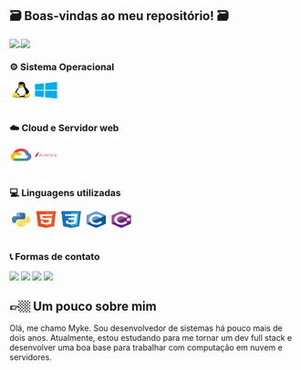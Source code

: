 ## 🗃 Boas-vindas ao meu repositório! 🗃

<a href="https://github.com/myke159?tab=repositories">
  <img height=170 align="center" src="https://github-readme-stats.vercel.app/api?username=myke159&rank_icon=github&show_icons=true&title_color=00ffd1&icon_color=00ffd1&text_color=e8e8e8&bg_color=151515" />
</a>

<a href="https://github.com/myke159?tab=repositories">
  <img height=170 align="center" src="https://github-readme-stats.vercel.app/api/top-langs?username=myke159&layout=compact&langs_count=8&card_width=320&show_icons=true&title_color=00ffd1&icon_color=00ffd1&text_color=e8e8e8&bg_color=151515" />
</a>
<br>

<h3>⚙️ Sistema Operacional </h3>
<div style="display: inline_block">
  <img align="center" alt="Icone-Linux" height="30" width="40" src="https://raw.githubusercontent.com/devicons/devicon/master/icons/linux/linux-original.svg">
  <img align="center" alt="Icone-Windows" height="30" width="40" src="https://raw.githubusercontent.com/devicons/devicon/master/icons/windows8/windows8-original.svg">
</div>
<br>

<h3>☁️ Cloud e Servidor web </h3>
<div style="display: inline_block">
  <img align="center" alt="Icone-GoogleCloud" height="30" width="40" src="https://raw.githubusercontent.com/devicons/devicon/master/icons/googlecloud/googlecloud-original.svg">
  <img align="center" alt="Icone-Apache" height="30" width="40" src="https://raw.githubusercontent.com/devicons/devicon/master/icons/apache/apache-original-wordmark.svg">
</div>
<br>

<h3>💻 Linguagens utilizadas </h3>
<div style="display: inline_block">
  <img align="center" alt="Icone-Python" height="30" width="40" src="https://raw.githubusercontent.com/devicons/devicon/master/icons/python/python-original.svg">
  <img align="center" alt="Icone-HTML" height="30" width="40" src="https://raw.githubusercontent.com/devicons/devicon/master/icons/html5/html5-original.svg">
  <img align="center" alt="Icone-CSS" height="30" width="40" src="https://raw.githubusercontent.com/devicons/devicon/master/icons/css3/css3-original.svg">
  <img align="center" alt="Icone-Csharp" height="30" width="40" src="https://raw.githubusercontent.com/devicons/devicon/master/icons/c/c-original.svg">
  <img align="center" alt="Icone-Csharp" height="30" width="40" src="https://raw.githubusercontent.com/devicons/devicon/master/icons/csharp/csharp-original.svg">
</div>
<br>

<h3>📞 Formas de contato</h3>
<div> 
  <a href="https://instagram.com/myke.bu" target="_blank"><img src="https://img.shields.io/badge/-Instagram-%23E4405F?style=for-the-badge&logo=instagram&logoColor=white" target="_blank"></a>
  <a href = "mailto:myke676@gmail.com"><img src="https://img.shields.io/badge/-Gmail-%23DB4A39?style=for-the-badge&logo=gmail&logoColor=white" target="_blank"></a>
  <a href="https://www.linkedin.com/in/myke-bueno-7bb961226" target="_blank"><img src="https://img.shields.io/badge/-LinkedIn-%230077B5?style=for-the-badge&logo=linkedin&logoColor=white" target="_blank"></a> 
  <a href="https://wa.me/5516997200984" target="_blank"><img src="https://img.shields.io/badge/-whatsapp-%25D366?style=for-the-badge&logo=whatsapp&logoColor=white" target="_blank"></a> 
</div>

## 👉🏼 Um pouco sobre mim 
<p>Olá, me chamo Myke. Sou desenvolvedor de sistemas há pouco mais de dois anos. Atualmente, estou estudando para me tornar um dev full stack e desenvolver uma boa base para trabalhar com computação em nuvem e servidores.</p>
